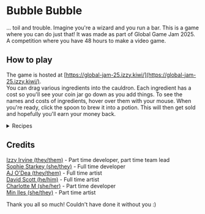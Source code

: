 # Bubble Bubble
... toil and trouble. Imagine you're a wizard and you run a bar. This is a game where you can do just that!
It was made as part of Global Game Jam 2025. A competition where you have 48 hours to make a video game.

## How to play
The game is hosted at [https://global-jam-25.izzy.kiwi/](https://global-jam-25.izzy.kiwi/). \
You can drag various ingredients into the cauldron. Each ingredient has a cost so you'll see your coin jar go down as you add things. To see the names and costs of ingredients, hover over them with your mouse.
When you're ready, click the spoon to brew it into a potion. This will then get sold and hopefully you'll earn your money back. 

<details>
<summary>Recipes</summary>

Egg, Ice: Egg on the Rocks \
Whisky, Lemon, Sugar Cube, Orange: Whiskey Sour \
Whisky, Bitters, Sugar Cube, Orange: Old Fashioned \
Rum, Mint Leaf, Sugar Cube: Mojito \
Fey Wine, Elixir of Clarity: Clarity potion \
Whisky, Fey Wine, Bitters, Starleaf Bitters, Cherry: Mana-hattan \
Rum, Lemon, Sugar Cube: Daiquiri \
Elixir of Clarity, Mint Leaf, Ginger Beer: FrostHaven Mule \
Liquid Sunlight, Elixir of Clarity, Rum, Orange, Lime, Cherry: Sirens Sunrise \
Whisky, Starleaf Bitters, Sugar Cube: Astral mint \
Rum, Elixir of Clarity, Liquid Sunlight, Starleaf Bitters, Orange liqueur, Liquid Moonlight, Ice, Cola: Astral Island \
Orange Liqueur, Fey Wine, Ice: Fey Summer Spritz \
Fey Wine, Liquid Sunlight: Sunlight Spritz \
Fey Wine, Liquid Moonlight: Moonlight Spritz \
Starleaf Bitters, Fey Wine: Starlight spritz \
Liquid Moonlight, Egg, Lemon: Moonlight fizz
</details>

## Credits
[Izzy Irvine (they/them)](https://github.com/Izzy-Irvine) - Part time developer, part time team lead \
[Sophie Starkey (she/they)](https://github.com/sophiestarkey) - Full time developer \
[AJ O'Dea (they/them)](https://github.com/AMothcreature) - Full time artist \
[David Scott (he/him)](https://github.com/Arrowskee) - Full time artist \
[Charlotte M (she/her)](https://github.com/sticks-stuff) - Part time developer \
[Min Iles (she/they)](https://github.com/Tominne) - Part time artist

Thank you all so much! Couldn't have done it without you :)
